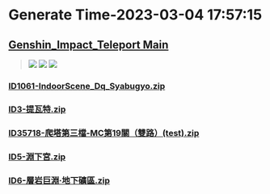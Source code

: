# Generate Time-2023-03-04 17:57:15

## [Genshin_Impact_Teleport Main](https://github.com/Sam5440/Genshin_Impact_Teleport)

>![](https://komarev.com/ghpvc/?username=done439)
>![](https://komarev.com/ghpvc/?username=done438)
>![](https://komarev.com/ghpvc/?username=done437)

### [ID1061-IndoorScene_Dq_Syabugyo.zip](https://raw.githubusercontent.com/Sam5440/Genshin_Impact_Teleport/download/AutoGeneratePoint/Points%28Raw%29%5Bcn-en-ru%5D/zh-tw/Item/ID1061-IndoorScene_Dq_Syabugyo.zip)

### [ID3-提瓦特.zip](https://raw.githubusercontent.com/Sam5440/Genshin_Impact_Teleport/download/AutoGeneratePoint/Points%28Raw%29%5Bcn-en-ru%5D/zh-tw/Item/ID3-%E6%8F%90%E7%93%A6%E7%89%B9.zip)

### [ID35718-爬塔第三檔-MC第19關（雙路）(test).zip](https://raw.githubusercontent.com/Sam5440/Genshin_Impact_Teleport/download/AutoGeneratePoint/Points%28Raw%29%5Bcn-en-ru%5D/zh-tw/Item/ID35718-%E7%88%AC%E5%A1%94%E7%AC%AC%E4%B8%89%E6%AA%94-MC%E7%AC%AC19%E9%97%9C%EF%BC%88%E9%9B%99%E8%B7%AF%EF%BC%89%28test%29.zip)

### [ID5-淵下宮.zip](https://raw.githubusercontent.com/Sam5440/Genshin_Impact_Teleport/download/AutoGeneratePoint/Points%28Raw%29%5Bcn-en-ru%5D/zh-tw/Item/ID5-%E6%B7%B5%E4%B8%8B%E5%AE%AE.zip)

### [ID6-層岩巨淵·地下礦區.zip](https://raw.githubusercontent.com/Sam5440/Genshin_Impact_Teleport/download/AutoGeneratePoint/Points%28Raw%29%5Bcn-en-ru%5D/zh-tw/Item/ID6-%E5%B1%A4%E5%B2%A9%E5%B7%A8%E6%B7%B5%C2%B7%E5%9C%B0%E4%B8%8B%E7%A4%A6%E5%8D%80.zip)

